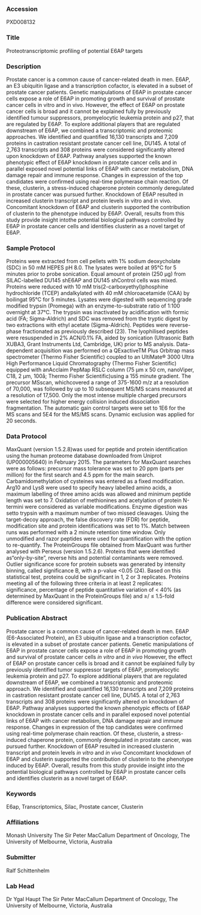 ### Accession
PXD008132

### Title
Proteotranscriptomic profiling of potential E6AP targets

### Description
Prostate cancer is a common cause of cancer-related death in men. E6AP, an E3 ubiquitin ligase and a transcription cofactor, is elevated in a subset of prostate cancer patients. Genetic manipulations of E6AP in prostate cancer cells expose a role of E6AP in promoting growth and survival of prostate cancer cells in vitro and in vivo. However, the effect of E6AP on prostate cancer cells is broad and it cannot be explained fully by previously identified tumour suppressors, promyelocytic leukemia protein and p27, that are regulated by E6AP. To explore additional players that are regulated downstream of E6AP, we combined a transcriptomic and proteomic approaches. We identified and quantified 16,130 transcripts and 7,209 proteins in castration resistant prostate cancer cell line, DU145. A total of 2,763 transcripts and 308 proteins were considered significantly altered upon knockdown of E6AP. Pathway analyses supported the known phenotypic effect of E6AP knockdown in prostate cancer cells and in parallel exposed novel potential links of E6AP with cancer metabolism, DNA damage repair and immune response. Changes in expression of the top candidates were confirmed using real-time polymerase chain reaction. Of these, clusterin, a stress-induced chaperone protein commonly deregulated in prostate cancer was pursued further. Knockdown of E6AP resulted in increased clusterin transcript and protein levels in vitro and in vivo. Concomitant knockdown of E6AP and clusterin supported the contribution of clusterin to the phenotype induced by E6AP. Overall, results from this study provide insight intothe potential biological pathways controlled by E6AP in prostate cancer cells and identifies clusterin as a novel target of E6AP.

### Sample Protocol
Proteins were extracted from cell pellets with 1% sodium deoxycholate (SDC) in 50 mM HEPES pH 8.0. The lysates were boiled at 95°C for 5 minutes prior to probe sonication. Equal amount of protein (250 µg) from SILAC-labelled DU145 shE6AP and DU145 shControl cells was mixed. Proteins were reduced with 10 mM tris(2-carboxyethyl)phosphine hydrochloride (TCEP) andalkylated with 40 mM chloroacetamide (CAA) by boilingat 95°C for 5 minutes. Lysates were digested with sequencing grade modified trypsin (Promega) with an enzyme-to-substrate ratio of 1:100 overnight at 37°C. The trypsin was inactivated by acidification with formic acid (FA; Sigma-Aldrich) and SDC was removed from the tryptic digest by two extractions with ethyl acetate (Sigma-Aldrich). Peptides were reverse-phase fractionated as previously described (23). The lyophilised peptides were resuspended in 2% ACN/0.1% FA, aided by sonication (Ultrasonic Bath XUBA3, Grant Instruments Ltd, Cambridge, UK) prior to MS analysis. Data-dependent acquisition was performed on a QExactiveTM Plus Orbitrap mass spectrometer (Thermo Fisher Scientific) coupled to an UltiMate® 3000 Ultra High Performance Liquid Chromatography (Thermo Fisher Scientific) equipped with anAcclaim PepMap RSLC column (75 µm x 50 cm, nanoViper, C18, 2 µm, 100å; Thermo Fisher Scientific)using a 155 minute gradient. The precursor MSscan, whichcovered a range of 375-1600 m/z at a resolution of 70,000, was followed by up to 10 subsequent MS/MS scans measured at a resolution of 17,500. Only the most intense multiple charged precursors were selected for higher energy collision induced dissociation fragmentation. The automatic gain control targets were set to 1E6 for the MS scans and 5E4 for the MS/MS scans. Dynamic exclusion was applied for 20 seconds.

### Data Protocol
MaxQuant (version 1.5.2.8)was used for peptide and protein identification using the human proteome database downloaded from Uniprot (UP000005640) in February 2015. The parameters for MaxQuant searches were as follows: precursor mass tolerance was set to 20 ppm (parts per million) for the first search and 4.5 ppm for the main search. Carbamidomethylation of cysteines was entered as a fixed modification. Arg10 and Lys8 were used to specify heavy labelled amino acids, a maximum labelling of three amino acids was allowed and minimum peptide length was set to 7. Oxidation of methionines and acetylation of protein N-termini were considered as variable modifications. Enzyme digestion was setto trypsin with a maximum number of two missed cleavages. Using the target-decoy approach, the false discovery rate (FDR) for peptide, modification site and protein identifications was set to 1%. Match between runs was performed with a 2 minute retention time window. Only unmodified and razor peptides were used for quantification with the option to re-quantify. The ProteinGroups file obtained from MaxQuant was further analysed with Perseus (version 1.5.2.6). Proteins that were identified as“only-by-site”, reverse hits and potential contaminants were removed. Outlier significance score for protein subsets was generated by intensity binning, called significance B, with a p-value <0.05 (24). Based on this statistical test, proteins could be significant in 1, 2 or 3 replicates. Proteins meeting all of the following three criteria in at least 2 replicates: significance, percentage of peptide quantitative variation of < 40% (as determined by MaxQuant in the ProteinGroups file) and ≥/ ≤ 1.5-fold difference were considered significant.

### Publication Abstract
Prostate cancer is a common cause of cancer-related death in men. E6AP (E6-Associated Protein), an E3 ubiquitin ligase and a transcription cofactor, is elevated in a subset of prostate cancer patients. Genetic manipulations of E6AP in prostate cancer cells expose a role of E6AP in promoting growth and survival of prostate cancer cells <i>in vitro</i> and <i>in vivo</i> However, the effect of E6AP on prostate cancer cells is broad and it cannot be explained fully by previously identified tumor suppressor targets of E6AP, promyelocytic leukemia protein and p27. To explore additional players that are regulated downstream of E6AP, we combined a transcriptomic and proteomic approach. We identified and quantified 16,130 transcripts and 7,209 proteins in castration resistant prostate cancer cell line, DU145. A total of 2,763 transcripts and 308 proteins were significantly altered on knockdown of E6AP. Pathway analyses supported the known phenotypic effects of E6AP knockdown in prostate cancer cells and in parallel exposed novel potential links of E6AP with cancer metabolism, DNA damage repair and immune response. Changes in expression of the top candidates were confirmed using real-time polymerase chain reaction. Of these, clusterin, a stress-induced chaperone protein, commonly deregulated in prostate cancer, was pursued further. Knockdown of E6AP resulted in increased clusterin transcript and protein levels <i>in vitro</i> and <i>in vivo</i> Concomitant knockdown of E6AP and clusterin supported the contribution of clusterin to the phenotype induced by E6AP. Overall, results from this study provide insight into the potential biological pathways controlled by E6AP in prostate cancer cells and identifies clusterin as a novel target of E6AP.

### Keywords
E6ap, Transcriptomics, Silac, Prostate cancer, Clusterin

### Affiliations
Monash University
The Sir Peter MacCallum Department of Oncology, The University of Melbourne, Victoria, Australia

### Submitter
Ralf Schittenhelm

### Lab Head
Dr Ygal Haupt
The Sir Peter MacCallum Department of Oncology, The University of Melbourne, Victoria, Australia


